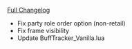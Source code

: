 [Full Changelog](https://github.com/enderneko/Cell/compare/r217-release...6dc1b08c2a0a36c5bd6c4f0219f770764f7f7cf2)

- Fix party role order option (non-retail)
- Fix frame visibility
- Update BuffTracker_Vanilla.lua

